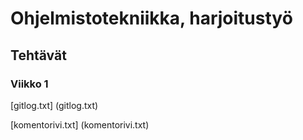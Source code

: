 # **Ohjelmistotekniikka, harjoitustyö**
## **Tehtävät**
### **Viikko 1**
[gitlog.txt] (gitlog.txt)

[komentorivi.txt] (komentorivi.txt)
